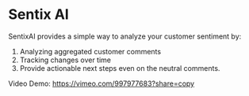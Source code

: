 # Sentix AI
SentixAI provides a simple way to analyze your customer sentiment by:
1. Analyzing aggregated customer comments
2. Tracking changes over time
3. Provide actionable next steps even on the neutral comments.

Video Demo: https://vimeo.com/997977683?share=copy
